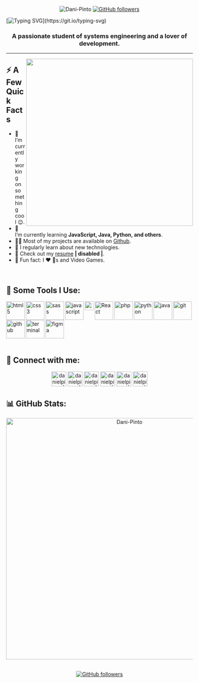 <div align="center"> 

<img src="https://komarev.com/ghpvc/?username=Dani-Pinto" alt="Dani-Pinto"/>      [![GitHub followers](https://img.shields.io/github/followers/Dani-Pinto.svg?style=social&label=Follow)](https://github.com/Dani-Pinto?tab=followers)
</div>
  
[![Typing SVG](https://readme-typing-svg.herokuapp.com?size=35&color=04C9F7&center=true&vCenter=true&width=650&height=40&lines=Hey+There+%F0%9F%91%8B%2C+I'm+Daniel+Pinto..!)](https://git.io/typing-svg)
<h3 align="center">A passionate student of systems engineering and a lover of development.</h3>

-------------

<img align="right" src="https://github.com/arshsahzad/arshsahzad/blob/master/assets/gifs/developer.gif" width="450px">
<h2>⚡️ A Few Quick Facts</h2>
<ul>
<li>🔭 I’m currently working on something cool 😉.</li>
<li>🌱 I’m currently learning <strong>JavaScript, Java, Python, and others</strong>.</li>
<li>👨‍💻 Most of my projects are available on <a href="https://github.com/Dani-Pinto">Github</a>.</li>
<li>📝 I regularly learn about new technologies.</li>
<li>📙 Check out my <a href="github.com/Dani-Pinto">resume</a> <strong>| disabled |</strong>.</li>
<li>🎉 Fun fact:  I ❤️ 🐶s and Video Games.</li>
</ul>

</br>

<h2>🚀 Some Tools I Use:</h2>
<div align="rigth"> 
<a href="https://developer.mozilla.org/en-US/docs/Web/HTM" target="_blank" > 
  <img align="left" src="https://img.icons8.com/color/240/000000/html-5.png" alt="html5" width="50px"/> 
</a>
<a href="https://developer.mozilla.org/en-US/docs/Web/CSS" target="_blank"> 
  <img align="left" src="https://img.icons8.com/color/240/000000/css3.png" alt="css3" width="50px"/> 
</a>
<a href="https://sass-lang.com/" target="_blank"> 
  <img align="left" src="https://img.icons8.com/color/240/000000/sass.png" alt="sass" width="50px"/> 
</a>
<a href="https://developer.mozilla.org/en-US/docs/Web/JavaScript" target="_blank"> 
  <img align="left" src="https://img.icons8.com/color/240/000000/javascript.png" alt="javascript" width="50px"/> 
</a> 
<a href="https://gulpjs.com/" target="_blank"> 
  <img align="left" src="https://raw.githubusercontent.com/gulpjs/artwork/master/gulp-2x.png" alt="gulpjs" width="24px"/> 
</a>
<a href="https://reactjs.org/" target="_blank"> 
  <img align="left" alt="React" height ="50px" src="https://raw.githubusercontent.com/rahul-jha98/github_readme_icons/main/language_and_tools/square/react/react.svg"></a>
<a href="hhttps://www.php.net/manual/es/intro-whatis.php" target="_blank"> 
  <img align="left" src="https://img.icons8.com/officel/160/null/php-logo.png" alt="php" width="50px"/> 
</a> 
<a href="https://www.python.org/" target="_blank"> 
  <img align="left" src="https://img.icons8.com/color/240/000000/python.png" alt="python" width="50px"/> 
</a> 
<a href="https://docs.oracle.com/en/java/" target="_blank"> 
  <img align="left" src="https://img.icons8.com/color/240/000000/java-coffee-cup-logo.png" alt="java" width="50px"/> 
</a> 
  
<a href="https://git-scm.com/" target="_blank"> 
  <img align="left" src="https://img.icons8.com/color/240/000000/git.png" alt="git" width="50px"/> 
</a> 
<a href="https://es.wikipedia.org/wiki/GitHub" target="_blank"> 
  <img align="left" src="https://img.icons8.com/ios-glyphs/240/000000/github.png" alt="github" width="50px"/> 
</a> 
<a href="https://docs.microsoft.com/en-us/windows/terminal/" target="_blank"> 
  <img align="left" src="https://img.icons8.com/officel/80/null/console.png" alt="terminal" width="50px"/> 
</a> 
<a href="https://www.figma.com/" target="_blank"> 
  <img src="https://raw.githubusercontent.com/rahul-jha98/github_readme_icons/main/language_and_tools/square/figma/figma.svg" alt="figma" height='50px'/> </a>
</div>

<br>
 
<h2>📲 Connect with me:</h2>
<div align="center">

[<img alt="danielpinto | LinkedIn" width="40px" src="https://cdn.jsdelivr.net/npm/simple-icons@v3/icons/linkedin.svg" />](https://www.linkedin.com/in/daniel-mauricio-pinto-5b6031248/)
[<img alt="danielpinto | Twitter" width="40px" src="https://cdn.jsdelivr.net/npm/simple-icons@v3/icons/twitter.svg" />](https://twitter.com/DanielP_2525)
[<img alt="danielpinto | GitHub" width="40px" src="https://cdn.jsdelivr.net/npm/simple-icons@v3/icons/github.svg" />](https://github.com/Dani-Pinto)
[<img alt="danielpinto | Instagram" width="40px" src="https://cdn.jsdelivr.net/npm/simple-icons@v3/icons/instagram.svg" />](https://www.instagram.com/daniel_mpinto/)
[<img alt="danielpinto | Facebook" width="40px" src="https://cdn.jsdelivr.net/npm/simple-icons@v3/icons/facebook.svg" />](https://www.facebook.com/profile.php?id=100052806528844)
[<img alt="danielpinto | Telegram" width="40px" src="https://cdn.jsdelivr.net/npm/simple-icons@v3/icons/telegram.svg" />](https://t.me/DanielPinto_25)
</div>

<h2>📊 GitHub Stats:</h2>
<div align="center">
<img width="650px" src="https://github-readme-stats.vercel.app/api?username=Dani-Pinto&show_icons=true&count_private=true" alt="Dani-Pinto" />
</div>
</br>
<div align="center"> 

[![GitHub followers](https://img.shields.io/github/followers/Dani-Pinto.svg?style=social&label=Follow)](https://github.com/Dani-Pinto?tab=followers)
</div>
